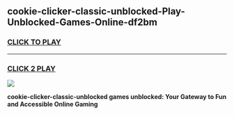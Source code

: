 
## cookie-clicker-classic-unblocked-Play-Unblocked-Games-Online-df2bm
<h3>
<a href="https://premium76.site?title=cookie-clicker-classic-unblocked&ref=25A">CLICK TO PLAY</a></h3>
<hr>

<h3>
<a href="https://premium76.site?title=cookie-clicker-classic-unblocked&ref=25A">CLICK 2 PLAY</a>
  
</h3>

<a href="https://premium76.site?title=cookie-clicker-classic-unblocked&ref=25A"><img src="https://clearcache.store/games.png"></a>


**cookie-clicker-classic-unblocked games unblocked: Your Gateway to Fun and Accessible Online Gaming**
